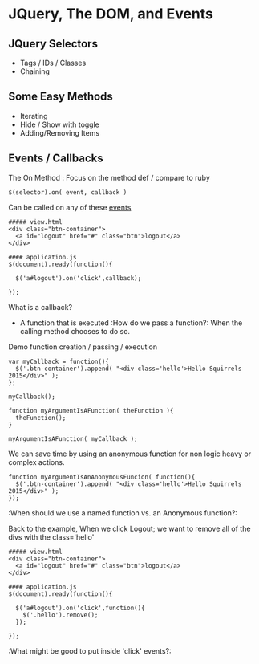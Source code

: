 # JQuery, The DOM, and Events 

## JQuery Selectors
*  Tags / IDs / Classes
*  Chaining
 
## Some Easy Methods
*  Iterating
*  Hide / Show with toggle
*  Adding/Removing Items

## Events / Callbacks
The On Method : Focus on the method def / compare to ruby 

    $(selector).on( event, callback )

Can be called on any of these [events](http://api.jquery.com/category/events/)

    ##### view.html    
    <div class="btn-container">
      <a id="logout" href="#" class="btn">logout</a>
    </div>

    #### application.js
    $(document).ready(function(){

      $('a#logout').on('click',callback); 

    });    

What is a callback?

* A function that is executed :How do we pass a function?: When the calling method chooses to do so.

Demo function creation / passing / execution

    var myCallback = function(){
      $('.btn-container').append( "<div class='hello'>Hello Squirrels 2015</div>" );
    };      

    myCallback(); 

    function myArgumentIsAFunction( theFunction ){
      theFunction(); 
    }

    myArgumentIsAFunction( myCallback ); 

We can save time by using an anonymous function for non logic heavy or complex actions.

    function myArgumentIsAnAnonymousFuncion( function(){
      $('.btn-container').append( "<div class='hello'>Hello Squirrels 2015</div>" );
    });

:When should we use a named function vs. an Anonymous function?:

Back to the example, When we click Logout; we want to remove all of the divs with the class='hello'

    ##### view.html    
    <div class="btn-container">
      <a id="logout" href="#" class="btn">logout</a>
    </div>

    #### application.js
    $(document).ready(function(){

      $('a#logout').on('click',function(){
        $('.hello').remove();
      }); 

    });    


:What might be good to put inside 'click' events?:
